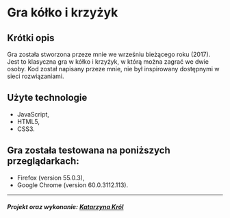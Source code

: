 Gra kółko i krzyżyk
=================

Krótki opis 
-------------------
Gra została stworzona przeze mnie we wrześniu bieżącego roku (2017). Jest to klasyczna gra w kółko i krzyżyk, w którą można zagrać we dwie osoby. Kod został napisany przeze mnie, nie był inspirowany dostępnymi w sieci rozwiązaniami.

Użyte technologie 
--------------------
- JavaScript,
- HTML5,
- CSS3.

Gra została testowana na poniższych przeglądarkach:
-------------------
- Firefox (version 55.0.3),
- Google Chrome (version 60.0.3112.113).

--------------------
##### Projekt oraz wykonanie: [Katarzyna Król](https://www.linkedin.com/in/katarzyna-kr%C3%B3l-0097a1142/) 